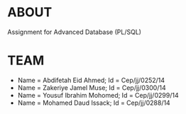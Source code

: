 # ABOUT
Assignment for Advanced Database (PL/SQL)



# TEAM

- Name = Abdifetah Eid Ahmed; Id = Cep/jj/0252/14
- Name = Zakeriye Jamel Muse; Id = Cep/jj/0300/14
- Name = Yousuf Ibrahim Mohomed; Id = Cep/jj/0299/14
- Name = Mohamed Daud Issack;  Id = Cep/jj/0288/14


